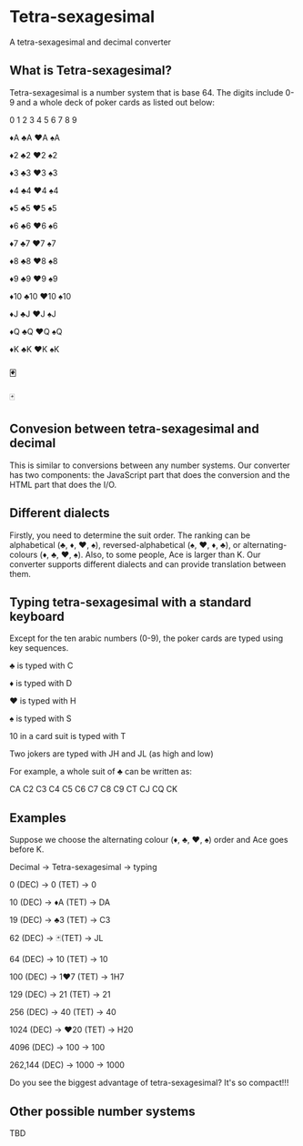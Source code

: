 # Tetra-sexagesimal
A tetra-sexagesimal and decimal converter

## What is Tetra-sexagesimal?

Tetra-sexagesimal is a number system that is base 64. 
The digits include 0-9 and a whole deck of poker cards as listed out below:

0 1 2 3 4 5 6 7 8 9

♦️A ♣️A ♥️A ♠️A

♦️2 ♣️2 ♥️2 ♠️2 

♦️3 ♣️3 ♥️3 ♠️3 

♦️4 ♣️4 ♥️4 ♠️4 

♦️5 ♣️5 ♥️5 ♠️5 

♦️6 ♣️6 ♥️6 ♠️6 

♦️7 ♣️7 ♥️7 ♠️7 

♦️8 ♣️8 ♥️8 ♠️8 

♦️9 ♣️9 ♥️9 ♠️9 

♦️10 ♣️10 ♥️10 ♠️10 

♦️J ♣️J ♥️J ♠️J 

♦️Q ♣️Q ♥️Q ♠️Q 

♦️K ♣️K ♥️K ♠️K

### 🃏
🃏

## Convesion between tetra-sexagesimal and decimal

This is similar to conversions between any number systems.
Our converter has two components: the JavaScript part that does the conversion and the HTML part that does the I/O.

## Different dialects

Firstly, you need to determine the suit order.
The ranking can be alphabetical (♣️, ♦️, ♥️, ♠️), reversed-alphabetical (♠️, ♥️, ♦️, ♣️), or alternating-colours (♦️, ♣️, ♥️, ♠️).
Also, to some people, Ace is larger than K.
Our converter supports different dialects and can provide translation between them. 

## Typing tetra-sexagesimal with a standard keyboard

Except for the ten arabic numbers (0-9), the poker cards are typed using key sequences. 

♣️ is typed with C

♦️ is typed with D

♥️ is typed with H

♠️ is typed with S

10 in a card suit is typed with T

Two jokers are typed with JH and JL (as high and low)

For example, a whole suit of ♣️ can be written as:

CA C2 C3 C4 C5 C6 C7 C8 C9 CT CJ CQ CK

## Examples

Suppose we choose the alternating colour (♦️, ♣️, ♥️, ♠️) order and Ace goes before K.

Decimal -> Tetra-sexagesimal -> typing

0 (DEC) -> 0 (TET) -> 0

10 (DEC) -> ♦️A (TET) -> DA

19 (DEC) -> ♣️3 (TET) -> C3

62 (DEC) -> 🃏(TET) -> JL

64 (DEC) -> 10 (TET) -> 10

100 (DEC) -> 1♥️7 (TET) -> 1H7

129 (DEC) -> 21 (TET) -> 21

256 (DEC) -> 40 (TET) -> 40

1024 (DEC) -> ♥️20 (TET) -> H20

4096 (DEC) -> 100 -> 100

262,144 (DEC) -> 1000 -> 1000

Do you see the biggest advantage of tetra-sexagesimal? It's so compact!!!

## Other possible number systems

TBD
